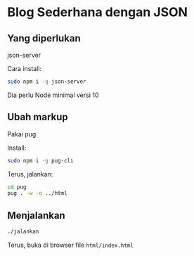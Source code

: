 # Blog Sederhana dengan JSON

## Yang diperlukan

json-server

Cara install:

```bash
sudo npm i -g json-server
```

Dia perlu Node minimal versi 10

## Ubah markup

Pakai pug

Install:

```bash
sudo npm i -g pug-cli
```

Terus, jalankan:

```bash
cd pug 
pug . -w -o ../html
```

## Menjalankan

```bash
./jalankan
```

Terus, buka di browser file `html/index.html`